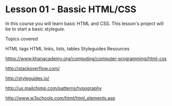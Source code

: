 # Lesson 01 - Bassic HTML/CSS

In this course you will learn basic HTML and CSS. This lesson's project will be to start a basic styleguie.

Topics covered

HTML tags
HTML links, lists, tables
Styleguides
Resources

https://www.khanacademy.org/computing/computer-programming/html-css

http://stackoverflow.com/

http://styleguides.io/

http://ux.mailchimp.com/patterns/typography

http://www.w3schools.com/html/html_elements.asp